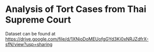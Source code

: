 # Analysis of Tort Cases from Thai Supreme Court

Dataset can be found at https://drive.google.com/file/d/1XNjoDoMEUofgGYd3Ki0xNRJZdfrX-sfN/view?usp=sharing


